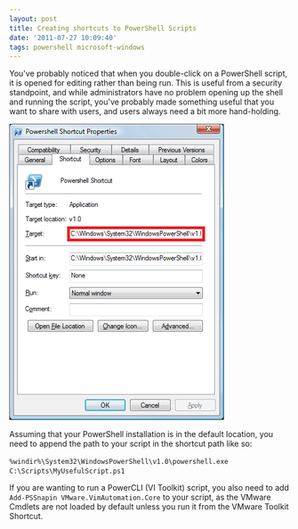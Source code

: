 ```yaml
---
layout: post
title: Creating shortcuts to PowerShell Scripts
date: '2011-07-27 10:09:40'
tags: powershell microsoft-windows
---
```



You've probably noticed that when you double-click on a PowerShell script, it is opened for editing rather than being run. This is useful from a security standpoint, and while administrators have no problem opening up the shell and running the script, you've probably made something useful that you want to share with users, and users always need a bit more hand-holding.

![PowerShell shortcut properties](/assets/psshortcut.png)

Assuming that your PowerShell installation is in the default location, you need to append the path to your script in the shortcut path like so:

`%windir%\System32\WindowsPowerShell\v1.0\powershell.exe C:\Scripts\MyUsefulScript.ps1`

If you are wanting to run a PowerCLI (VI Toolkit) script, you also need to add `Add-PSSnapin VMware.VimAutomation.Core` to your script, as the VMware Cmdlets are not loaded by default unless you run it from the VMware Toolkit Shortcut.